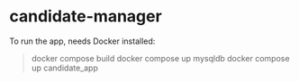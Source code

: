 # candidate-manager
 
To run the app, needs Docker installed:
>docker compose build
>docker compose up mysqldb
>docker compose up candidate_app
